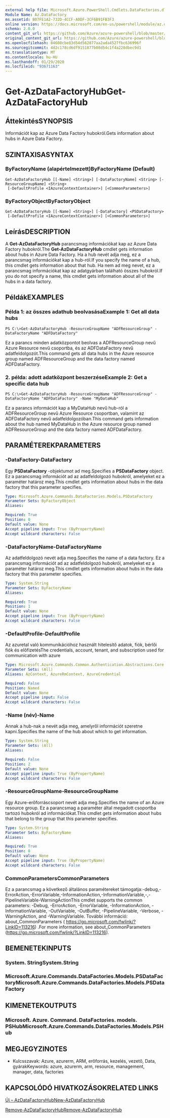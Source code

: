 ```yaml
---
external help file: Microsoft.Azure.PowerShell.Cmdlets.DataFactories.dll-Help.xml
Module Name: Az.DataFactory
ms.assetid: B07FE1A2-732D-4CCF-A0DF-3CF6B91FB3F3
online version: https://docs.microsoft.com/en-us/powershell/module/az.datafactory/get-azdatafactoryhub
schema: 2.0.0
content_git_url: https://github.com/Azure/azure-powershell/blob/master/src/DataFactory/DataFactoryV2/help/Get-AzDataFactoryHub.md
original_content_git_url: https://github.com/Azure/azure-powershell/blob/master/src/DataFactory/DataFactoryV2/help/Get-AzDataFactoryHub.md
ms.openlocfilehash: 84608cbe83d54d562877aa2ada4527fbc636996f
ms.sourcegitcommit: 4d2c178cd6df9151877b08d54c1f4a228dbec9d1
ms.translationtype: MT
ms.contentlocale: hu-HU
ms.lasthandoff: 01/29/2020
ms.locfileid: "93671163"
---
```

# <span data-ttu-id="c8571-101">Get-AzDataFactoryHub</span><span class="sxs-lookup"><span data-stu-id="c8571-101">Get-AzDataFactoryHub</span></span>

## <span data-ttu-id="c8571-102">Áttekintés</span><span class="sxs-lookup"><span data-stu-id="c8571-102">SYNOPSIS</span></span>
<span data-ttu-id="c8571-103">Információt kap az Azure Data Factory hubokról.</span><span class="sxs-lookup"><span data-stu-id="c8571-103">Gets information about hubs in Azure Data Factory.</span></span>

## <span data-ttu-id="c8571-104">SZINTAXISA</span><span class="sxs-lookup"><span data-stu-id="c8571-104">SYNTAX</span></span>

### <span data-ttu-id="c8571-105">ByFactoryName (alapértelmezett)</span><span class="sxs-lookup"><span data-stu-id="c8571-105">ByFactoryName (Default)</span></span>
```
Get-AzDataFactoryHub [[-Name] <String>] [-DataFactoryName] <String> [-ResourceGroupName] <String>
 [-DefaultProfile <IAzureContextContainer>] [<CommonParameters>]
```

### <span data-ttu-id="c8571-106">ByFactoryObject</span><span class="sxs-lookup"><span data-stu-id="c8571-106">ByFactoryObject</span></span>
```
Get-AzDataFactoryHub [[-Name] <String>] [-DataFactory] <PSDataFactory>
 [-DefaultProfile <IAzureContextContainer>] [<CommonParameters>]
```

## <span data-ttu-id="c8571-107">Leírás</span><span class="sxs-lookup"><span data-stu-id="c8571-107">DESCRIPTION</span></span>
<span data-ttu-id="c8571-108">A **Get-AzDataFactoryHub** parancsmag információkat kap az Azure Data Factory hubokról.</span><span class="sxs-lookup"><span data-stu-id="c8571-108">The **Get-AzDataFactoryHub** cmdlet gets information about hubs in Azure Data Factory.</span></span>
<span data-ttu-id="c8571-109">Ha a hub nevét adja meg, ez a parancsmag információkat kap a hub-ról.</span><span class="sxs-lookup"><span data-stu-id="c8571-109">If you specify the name of a hub, this cmdlet gets information about that hub.</span></span>
<span data-ttu-id="c8571-110">Ha nem ad meg nevet, ez a parancsmag információkat kap az adatgyárban található összes hubokról.</span><span class="sxs-lookup"><span data-stu-id="c8571-110">If you do not specify a name, this cmdlet gets information about all of the hubs in a data factory.</span></span>

## <span data-ttu-id="c8571-111">Példák</span><span class="sxs-lookup"><span data-stu-id="c8571-111">EXAMPLES</span></span>

### <span data-ttu-id="c8571-112">Példa 1: az összes adathub beolvasása</span><span class="sxs-lookup"><span data-stu-id="c8571-112">Example 1: Get all data hubs</span></span>
```
PS C:\>Get-AzDataFactoryHub -ResourceGroupName "ADFResourceGroup" -DataFactoryName "ADFDataFactory"
```

<span data-ttu-id="c8571-113">Ez a parancs minden adatközpontot beolvas a ADFResourceGroup nevű Azure Resource nevű csoportba, és az ADFDataFactory nevű adatfeldolgozót.</span><span class="sxs-lookup"><span data-stu-id="c8571-113">This command gets all data hubs in the Azure resource group named ADFResourceGroup and the data factory named ADFDataFactory.</span></span>

### <span data-ttu-id="c8571-114">2. példa: adott adatközpont beszerzése</span><span class="sxs-lookup"><span data-stu-id="c8571-114">Example 2: Get a specific data hub</span></span>
```
PS C:\>Get-AzDataFactoryHub -ResourceGroupName "ADFResourceGroup" -DataFactoryName "ADFDataFactory" -Name "MyDataHub"
```

<span data-ttu-id="c8571-115">Ez a parancs információt kap a MyDataHub nevű hub-ról a ADFResourceGroup nevű Azure Resource csoportban, valamint az ADFDataFactory nevű adatfeldolgozóban.</span><span class="sxs-lookup"><span data-stu-id="c8571-115">This command gets information about the hub named MyDataHub in the Azure resource group named ADFResourceGroup and the data factory named ADFDataFactory.</span></span>

## <span data-ttu-id="c8571-116">PARAMÉTEREK</span><span class="sxs-lookup"><span data-stu-id="c8571-116">PARAMETERS</span></span>

### <span data-ttu-id="c8571-117">-DataFactory</span><span class="sxs-lookup"><span data-stu-id="c8571-117">-DataFactory</span></span>
<span data-ttu-id="c8571-118">Egy **PSDataFactory** -objektumot ad meg.</span><span class="sxs-lookup"><span data-stu-id="c8571-118">Specifies a **PSDataFactory** object.</span></span>
<span data-ttu-id="c8571-119">Ez a parancsmag információt ad az adatfeldolgozó hubokról, amelyeket ez a paraméter határoz meg.</span><span class="sxs-lookup"><span data-stu-id="c8571-119">This cmdlet gets information about hubs in the data factory that this parameter specifies.</span></span>

```yaml
Type: Microsoft.Azure.Commands.DataFactories.Models.PSDataFactory
Parameter Sets: ByFactoryObject
Aliases:

Required: True
Position: 0
Default value: None
Accept pipeline input: True (ByPropertyName)
Accept wildcard characters: False
```

### <span data-ttu-id="c8571-120">-DataFactoryName</span><span class="sxs-lookup"><span data-stu-id="c8571-120">-DataFactoryName</span></span>
<span data-ttu-id="c8571-121">Az adatfeldolgozó nevét adja meg.</span><span class="sxs-lookup"><span data-stu-id="c8571-121">Specifies the name of a data factory.</span></span>
<span data-ttu-id="c8571-122">Ez a parancsmag információt ad az adatfeldolgozó hubokról, amelyeket ez a paraméter határoz meg.</span><span class="sxs-lookup"><span data-stu-id="c8571-122">This cmdlet gets information about hubs in the data factory that this parameter specifies.</span></span>

```yaml
Type: System.String
Parameter Sets: ByFactoryName
Aliases:

Required: True
Position: 1
Default value: None
Accept pipeline input: True (ByPropertyName)
Accept wildcard characters: False
```

### <span data-ttu-id="c8571-123">-DefaultProfile</span><span class="sxs-lookup"><span data-stu-id="c8571-123">-DefaultProfile</span></span>
<span data-ttu-id="c8571-124">Az azuretal való kommunikációhoz használt hitelesítő adatok, fiók, bérlői fiók és előfizetés</span><span class="sxs-lookup"><span data-stu-id="c8571-124">The credentials, account, tenant, and subscription used for communication with azure</span></span>

```yaml
Type: Microsoft.Azure.Commands.Common.Authentication.Abstractions.Core.IAzureContextContainer
Parameter Sets: (All)
Aliases: AzContext, AzureRmContext, AzureCredential

Required: False
Position: Named
Default value: None
Accept pipeline input: False
Accept wildcard characters: False
```

### <span data-ttu-id="c8571-125">-Name (név)</span><span class="sxs-lookup"><span data-stu-id="c8571-125">-Name</span></span>
<span data-ttu-id="c8571-126">Annak a hub-nak a nevét adja meg, amelyről információt szeretne kapni.</span><span class="sxs-lookup"><span data-stu-id="c8571-126">Specifies the name of the hub about which to get information.</span></span>

```yaml
Type: System.String
Parameter Sets: (All)
Aliases:

Required: False
Position: 2
Default value: None
Accept pipeline input: True (ByPropertyName)
Accept wildcard characters: False
```

### <span data-ttu-id="c8571-127">-ResourceGroupName</span><span class="sxs-lookup"><span data-stu-id="c8571-127">-ResourceGroupName</span></span>
<span data-ttu-id="c8571-128">Egy Azure-erőforráscsoport nevét adja meg.</span><span class="sxs-lookup"><span data-stu-id="c8571-128">Specifies the name of an Azure resource group.</span></span>
<span data-ttu-id="c8571-129">Ez a parancsmag a paraméter által megadott csoportba tartozó hubokról ad információkat.</span><span class="sxs-lookup"><span data-stu-id="c8571-129">This cmdlet gets information about hubs that belong to the group that this parameter specifies.</span></span>

```yaml
Type: System.String
Parameter Sets: ByFactoryName
Aliases:

Required: True
Position: 0
Default value: None
Accept pipeline input: True (ByPropertyName)
Accept wildcard characters: False
```

### <span data-ttu-id="c8571-130">CommonParameters</span><span class="sxs-lookup"><span data-stu-id="c8571-130">CommonParameters</span></span>
<span data-ttu-id="c8571-131">Ez a parancsmag a következő általános paramétereket támogatja:-debug,-ErrorAction,-ErrorVariable,-InformationAction,-InformationVariable,-,-PipelineVariable-WarningAction</span><span class="sxs-lookup"><span data-stu-id="c8571-131">This cmdlet supports the common parameters: -Debug, -ErrorAction, -ErrorVariable, -InformationAction, -InformationVariable, -OutVariable, -OutBuffer, -PipelineVariable, -Verbose, -WarningAction, and -WarningVariable.</span></span> <span data-ttu-id="c8571-132">További információ: about_CommonParameters ( https://go.microsoft.com/fwlink/?LinkID=113216) .</span><span class="sxs-lookup"><span data-stu-id="c8571-132">For more information, see about_CommonParameters (https://go.microsoft.com/fwlink/?LinkID=113216).</span></span>

## <span data-ttu-id="c8571-133">BEMENETEK</span><span class="sxs-lookup"><span data-stu-id="c8571-133">INPUTS</span></span>

### <span data-ttu-id="c8571-134">System. String</span><span class="sxs-lookup"><span data-stu-id="c8571-134">System.String</span></span>

### <span data-ttu-id="c8571-135">Microsoft.Azure.Commands.DataFactories.Models.PSDataFactory</span><span class="sxs-lookup"><span data-stu-id="c8571-135">Microsoft.Azure.Commands.DataFactories.Models.PSDataFactory</span></span>

## <span data-ttu-id="c8571-136">KIMENETEK</span><span class="sxs-lookup"><span data-stu-id="c8571-136">OUTPUTS</span></span>

### <span data-ttu-id="c8571-137">Microsoft. Azure. Command. DataFactories. models. PSHub</span><span class="sxs-lookup"><span data-stu-id="c8571-137">Microsoft.Azure.Commands.DataFactories.Models.PSHub</span></span>

## <span data-ttu-id="c8571-138">MEGJEGYZI</span><span class="sxs-lookup"><span data-stu-id="c8571-138">NOTES</span></span>
* <span data-ttu-id="c8571-139">Kulcsszavak: Azure, azurerm, ARM, erőforrás, kezelés, vezető, Data, gyárak</span><span class="sxs-lookup"><span data-stu-id="c8571-139">Keywords: azure, azurerm, arm, resource, management, manager, data, factories</span></span>

## <span data-ttu-id="c8571-140">KAPCSOLÓDÓ HIVATKOZÁSOK</span><span class="sxs-lookup"><span data-stu-id="c8571-140">RELATED LINKS</span></span>

[<span data-ttu-id="c8571-141">Új – AzDataFactoryHub</span><span class="sxs-lookup"><span data-stu-id="c8571-141">New-AzDataFactoryHub</span></span>](./New-AzDataFactoryHub.md)

[<span data-ttu-id="c8571-142">Remove-AzDataFactoryHub</span><span class="sxs-lookup"><span data-stu-id="c8571-142">Remove-AzDataFactoryHub</span></span>](./Remove-AzDataFactoryHub.md)


